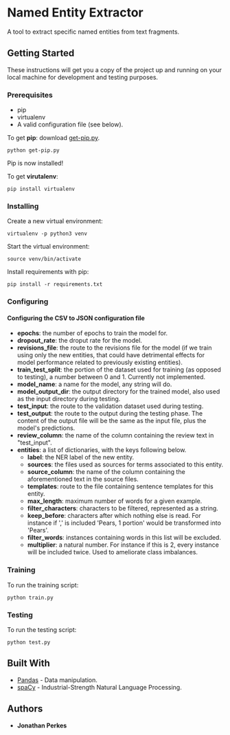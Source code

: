 # Named Entity Extractor

A tool to extract specific named entities from text fragments.

## Getting Started

These instructions will get you a copy of the project up and running on your local machine for development and testing purposes.

### Prerequisites

- pip
- virtualenv
- A valid configuration file (see below).

To get **pip**: download [get-pip.py](https://bootstrap.pypa.io/get-pip.py).
```
python get-pip.py
```
Pip is now installed!

To get **virutalenv**: 
```
pip install virtualenv
``` 

### Installing

Create a new virtual environment:
```
virtualenv -p python3 venv
```    

Start the virtual environment:
```
source venv/bin/activate
```    
Install requirements with pip:
```
pip install -r requirements.txt
```

### Configuring

#### Configuring the CSV to JSON configuration file

- **epochs**: the number of epochs to train the model for.
- **dropout_rate**: the droput rate for the model.
- **revisions_file**: the route to the revisions file for the model (if we train using only the new entities, that could have detrimental effects for model performance related to previously existing entities).
- **train_test_split**: the portion of the dataset used for training (as opposed to testing), a number between 0 and 1. Currently not implemented.
- **model_name**: a name for the model, any string will do.
- **model_output_dir**: the output directory for the trained model, also used as the input directory during testing.
- **test_input**: the route to the validation dataset used during testing.
- **test_output**: the route to the output during the testing phase. The content of the output file will be the same as the input file, plus the model's predictions.
- **review_column**: the name of the column containing the review text in "test_input".
- **entities**: a list of dictionaries, with the keys following below.
    - **label**: the NER label of the new entity. 
    - **sources**: the files used as sources for terms associated to this entity.
    - **source_column**: the name of the column containing the aforementioned text in the source files.
    - **templates**: route to the file containing sentence templates for this entity.
    - **max_length**: maximum number of words for a given example.
    - **filter_characters**: characters to be filtered, represented as a string.
    - **keep_before**: characters after which nothing else is read. For instance if ',' is included 'Pears, 1 portion' would be transformed into 'Pears'.
    - **filter_words**: instances containing words in this list will be excluded.
    - **multiplier**: a natural number. For instance if this is 2, every instance will be included twice. Used to ameliorate class imbalances.
 
### Training

To run the training script:
```
python train.py
```

### Testing

To run the testing script:
```
python test.py
```

## Built With

* [Pandas](https://pandas.pydata.org/) - Data manipulation.
* [spaCy](https://spacy.io//) - Industrial-Strength Natural Language Processing.

## Authors

* **Jonathan Perkes**